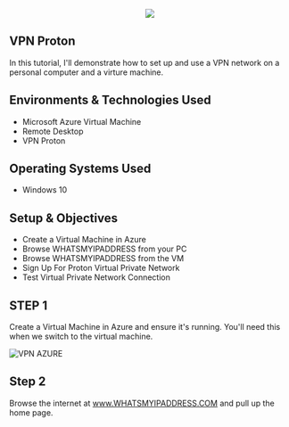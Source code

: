 <p align= "center">
<img src= "https://imgur.com/LeYX52C.png"/>
</p>

<h2>VPN Proton</h2>
In this tutorial, I'll demonstrate how to set up and use a VPN network on a personal computer and a virture machine.

<h2>Environments & Technologies Used</h2>

- Microsoft Azure Virtual Machine
- Remote Desktop
- VPN Proton

<h2>Operating Systems Used</h2>

- Windows 10

<h2>Setup & Objectives</h2>

- Create a Virtual Machine in Azure
- Browse WHATSMYIPADDRESS from your PC
- Browse WHATSMYIPADDRESS from the VM
- Sign Up For Proton Virtual Private Network
- Test Virtual Private Network Connection

<h2>STEP 1</h2>

Create a Virtual Machine in Azure and ensure it's running. You'll need this when we switch to the virtual machine.

  ![VPN AZURE](https://github.com/user-attachments/assets/30c729b1-6d7c-4e0b-b91c-d182724c2634)

<h2>Step 2</h2>  

Browse the internet at www.WHATSMYIPADDRESS.COM and pull up the home page.
